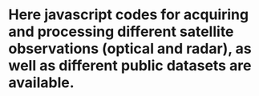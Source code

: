 # Here javascript codes for acquiring and processing different satellite observations (optical and radar), as well as different public datasets are available.
